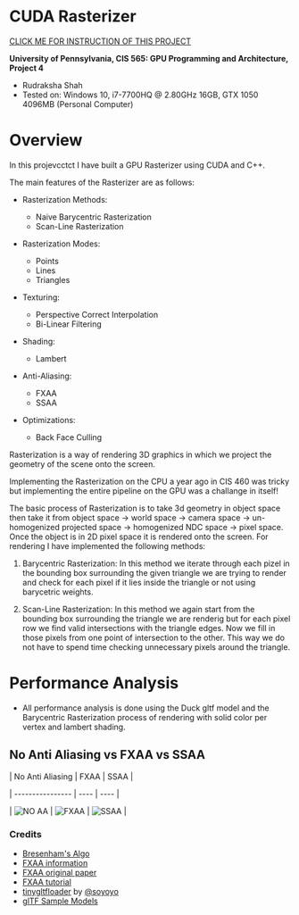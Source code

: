 CUDA Rasterizer
===============

[CLICK ME FOR INSTRUCTION OF THIS PROJECT](./INSTRUCTION.md)

**University of Pennsylvania, CIS 565: GPU Programming and Architecture, Project 4**

* Rudraksha Shah
* Tested on: Windows 10, i7-7700HQ @ 2.80GHz 16GB, GTX 1050 4096MB (Personal Computer)

Overview
===========

In this projevcctct I have built a GPU Rasterizer using CUDA and C++.

The main features of the Rasterizer are as follows:

* Rasterization Methods:

    * Naive Barycentric Rasterization
    * Scan-Line Rasterization

* Rasterization Modes:

    * Points
    * Lines
    * Triangles    

* Texturing:

    * Perspective Correct Interpolation
    * Bi-Linear Filtering

* Shading:

    * Lambert

* Anti-Aliasing:

    * FXAA
    * SSAA

* Optimizations:

    * Back Face Culling

Rasterization is a way of rendering 3D graphics in which we project the geometry of the scene onto the screen.

Implementing the Rasterization on the CPU a year ago in CIS 460 was tricky but implementing the entire pipeline on the GPU was a challange in itself!

The basic process of Rasterization is to take 3d geometry in object space then take it from object space -> world space -> camera space -> un-homogenized projected space -> homogenized NDC space -> pixel space. Once the object is in 2D pixel space it is rendered onto the screen. For rendering I have implemented the following methods:

1. Barycentric Rasterization: In this method we iterate through each pizel in the bounding box surrounding the given triangle we are trying to render and check for each pixel if it lies inside the triangle or not using barycetric weights.

2. Scan-Line Rasterization: In this method we again start from the bounding box surrounding the triangle we are renderig but for each pixel row we find valid intersections with the triangle edges. Now we fill in those pixels from one point of intersection to the other. This way we do not have to spend time checking unnecessary pixels around the triangle.

Performance Analysis
=======================

* All performance analysis is done using the Duck gltf model and the Barycentric Rasterization process of rendering with solid color per vertex and lambert shading.

## No Anti Aliasing vs FXAA vs SSAA

| No Anti Aliasing | FXAA | SSAA |

| ---------------- | ---- | ---- |

| ![NO AA]() | ![FXAA]() | ![SSAA]() |

### Credits

* [Bresenham's Algo](https://www.cs.helsinki.fi/group/goa/mallinnus/lines/bresenh.html)
* [FXAA information](https://blog.codinghorror.com/fast-approximate-anti-aliasing-fxaa/)
* [FXAA original paper](http://developer.download.nvidia.com/assets/gamedev/files/sdk/11/FXAA_WhitePaper.pdf)
* [FXAA tutorial](http://blog.simonrodriguez.fr/articles/30-07-2016_implementing_fxaa.html)
* [tinygltfloader](https://github.com/syoyo/tinygltfloader) by [@soyoyo](https://github.com/syoyo)
* [glTF Sample Models](https://github.com/KhronosGroup/glTF/blob/master/sampleModels/README.md)
